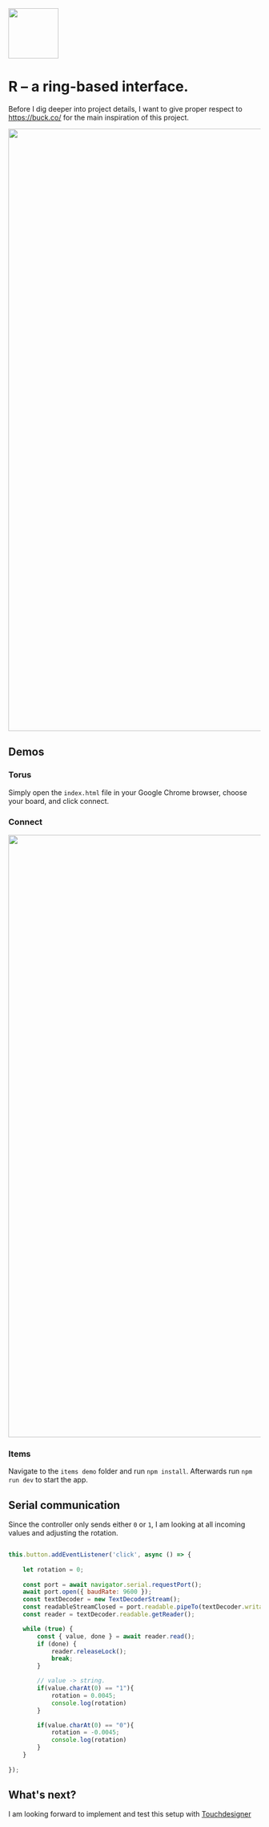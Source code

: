 <img src="https://user-images.githubusercontent.com/38649555/152340113-8b79e7e8-01a6-4c93-a150-0f216dc9c0e2.gif" width="100"/>

# R – a ring-based interface.

Before I dig deeper into project details, I want to give proper respect to https://buck.co/ for the main inspiration of this project.

<img src="https://user-images.githubusercontent.com/38649555/156917519-841c7fd7-f43c-4e4c-b915-ae75a3443129.jpg" width="1200"/>

## Demos

### Torus

Simply open the ```index.html``` file in your Google Chrome browser, choose your board, and click connect.

### Connect
<img src="https://user-images.githubusercontent.com/38649555/154024661-6856780a-4c90-4332-b142-5b2500c3c69e.png" width="1200">


### Items

Navigate to the ```items demo``` folder and run ``` npm install ```. Afterwards run ``` npm run dev ``` to start the app.

## Serial communication
Since the controller only sends either ```0``` or ``` 1 ```, I am looking at all incoming values and adjusting the rotation.

```js

this.button.addEventListener('click', async () => {
    
    let rotation = 0;
      
    const port = await navigator.serial.requestPort();
    await port.open({ baudRate: 9600 });
    const textDecoder = new TextDecoderStream();
    const readableStreamClosed = port.readable.pipeTo(textDecoder.writable);
    const reader = textDecoder.readable.getReader();

    while (true) {
        const { value, done } = await reader.read();
        if (done) {
            reader.releaseLock();
            break;
        }

        // value -> string.
        if(value.charAt(0) == "1"){
            rotation = 0.0045;
            console.log(rotation)
        }

        if(value.charAt(0) == "0"){
            rotation = -0.0045;
            console.log(rotation)
        }
    }
    
});

```
## What's next?
I am looking forward to implement and test this setup with [Touchdesigner](https://derivative.ca)
